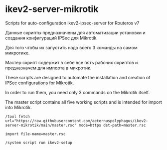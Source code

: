 # ikev2-server-mikrotik
Scripts for auto-configuration ikev2-ipsec-server for Routeros v7

Данные скрипты предназначены для автоматизации установки и создания конфигураций IPSec для Mikrotik.

Для того чтобы их запустить надо всего 3 команды на самом микротике.

Мастер скрипт содержит в себе все пять рабочих скриптов и предназначем для импорта в микротик.

These scripts are designed to automate the installation and creation of IPSec configurations for Mikrotik.

In order to run them, you need only 3 commands on the Mikrotik itself.


The master script contains all five working scripts and is intended for import into Mikrotik.

```
/tool fetch url="https://raw.githubusercontent.com/aeternuspolyphagus/ikev2-server-mikrotik/main/master.rsc" mode=https dst-path=master.rsc

import file-name=master.rsc

/system script run ikev2-setup
```